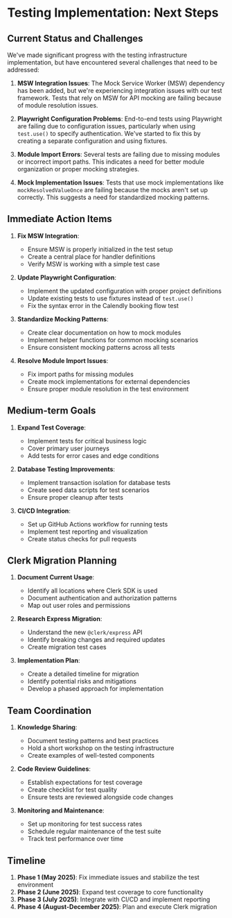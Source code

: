 # Testing Implementation: Next Steps

## Current Status and Challenges

We've made significant progress with the testing infrastructure implementation, but have encountered several challenges that need to be addressed:

1. **MSW Integration Issues**: The Mock Service Worker (MSW) dependency has been added, but we're experiencing integration issues with our test framework. Tests that rely on MSW for API mocking are failing because of module resolution issues.

2. **Playwright Configuration Problems**: End-to-end tests using Playwright are failing due to configuration issues, particularly when using `test.use()` to specify authentication. We've started to fix this by creating a separate configuration and using fixtures.

3. **Module Import Errors**: Several tests are failing due to missing modules or incorrect import paths. This indicates a need for better module organization or proper mocking strategies.

4. **Mock Implementation Issues**: Tests that use mock implementations like `mockResolvedValueOnce` are failing because the mocks aren't set up correctly. This suggests a need for standardized mocking patterns.

## Immediate Action Items

1. **Fix MSW Integration**:
   - Ensure MSW is properly initialized in the test setup
   - Create a central place for handler definitions
   - Verify MSW is working with a simple test case

2. **Update Playwright Configuration**:
   - Implement the updated configuration with proper project definitions
   - Update existing tests to use fixtures instead of `test.use()`
   - Fix the syntax error in the Calendly booking flow test

3. **Standardize Mocking Patterns**:
   - Create clear documentation on how to mock modules
   - Implement helper functions for common mocking scenarios
   - Ensure consistent mocking patterns across all tests

4. **Resolve Module Import Issues**:
   - Fix import paths for missing modules
   - Create mock implementations for external dependencies
   - Ensure proper module resolution in the test environment

## Medium-term Goals

1. **Expand Test Coverage**:
   - Implement tests for critical business logic
   - Cover primary user journeys
   - Add tests for error cases and edge conditions

2. **Database Testing Improvements**:
   - Implement transaction isolation for database tests
   - Create seed data scripts for test scenarios
   - Ensure proper cleanup after tests

3. **CI/CD Integration**:
   - Set up GitHub Actions workflow for running tests
   - Implement test reporting and visualization
   - Create status checks for pull requests

## Clerk Migration Planning

1. **Document Current Usage**:
   - Identify all locations where Clerk SDK is used
   - Document authentication and authorization patterns
   - Map out user roles and permissions

2. **Research Express Migration**:
   - Understand the new `@clerk/express` API
   - Identify breaking changes and required updates
   - Create migration test cases

3. **Implementation Plan**:
   - Create a detailed timeline for migration
   - Identify potential risks and mitigations
   - Develop a phased approach for implementation

## Team Coordination

1. **Knowledge Sharing**:
   - Document testing patterns and best practices
   - Hold a short workshop on the testing infrastructure
   - Create examples of well-tested components

2. **Code Review Guidelines**:
   - Establish expectations for test coverage
   - Create checklist for test quality
   - Ensure tests are reviewed alongside code changes

3. **Monitoring and Maintenance**:
   - Set up monitoring for test success rates
   - Schedule regular maintenance of the test suite
   - Track test performance over time

## Timeline

1. **Phase 1 (May 2025)**: Fix immediate issues and stabilize the test environment
2. **Phase 2 (June 2025)**: Expand test coverage to core functionality
3. **Phase 3 (July 2025)**: Integrate with CI/CD and implement reporting
4. **Phase 4 (August-December 2025)**: Plan and execute Clerk migration
